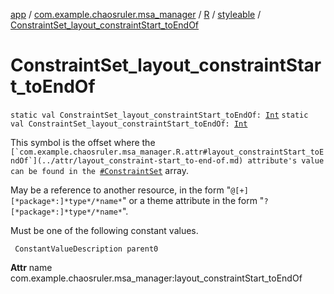 [app](../../../index.md) / [com.example.chaosruler.msa_manager](../../index.md) / [R](../index.md) / [styleable](index.md) / [ConstraintSet_layout_constraintStart_toEndOf](.)

# ConstraintSet_layout_constraintStart_toEndOf

`static val ConstraintSet_layout_constraintStart_toEndOf: `[`Int`](https://kotlinlang.org/api/latest/jvm/stdlib/kotlin/-int/index.html)
`static val ConstraintSet_layout_constraintStart_toEndOf: `[`Int`](https://kotlinlang.org/api/latest/jvm/stdlib/kotlin/-int/index.html)

This symbol is the offset where the ``[`com.example.chaosruler.msa_manager.R.attr#layout_constraintStart_toEndOf`](../attr/layout_constraint-start_to-end-of.md) attribute's value can be found in the ``[`#ConstraintSet`](-constraint-set.md) array.

May be a reference to another resource, in the form "`@[+][*package*:]*type*/*name*`" or a theme attribute in the form "`?[*package*:]*type*/*name*`".

Must be one of the following constant values.

     ConstantValueDescription parent0

**Attr**
name com.example.chaosruler.msa_manager:layout_constraintStart_toEndOf

